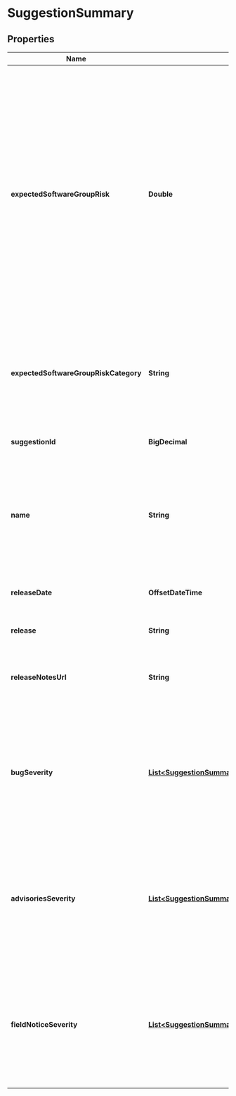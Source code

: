 

# SuggestionSummary


## Properties

| Name | Type | Description | Notes |
|------------ | ------------- | ------------- | -------------|
|**expectedSoftwareGroupRisk** | **Double** | Current risk score of the Cisco software release, which is the level of exposure the software release has to bugs, security advisories, and field notices. The risk score is used to make software suggestions intended to minimize risk for assets in the Software Group. |  [optional] |
|**expectedSoftwareGroupRiskCategory** | **String** | Risk level of the Cisco software release based on its risk score. The risk level can be High, Medium, or Low. |  [optional] |
|**suggestionId** | **BigDecimal** | Unique identifier of the suggestion |  [optional] |
|**name** | **String** | Value that indicates whether the Cisco software release is a current release or one of the suggested release options |  [optional] |
|**releaseDate** | **OffsetDateTime** | Date the Cisco software image was released |  [optional] |
|**release** | **String** | Release of the Cisco software |  [optional] |
|**releaseNotesUrl** | **String** | Public URL for the release notes of the Cisco software release |  [optional] |
|**bugSeverity** | [**List&lt;SuggestionSummaryBugSeverityInner&gt;**](SuggestionSummaryBugSeverityInner.md) | Number of bugs the Cisco software release is exposed to, and for suggested releases, the number of bugs the suggested release addresses |  [optional] |
|**advisoriesSeverity** | [**List&lt;SuggestionSummaryAdvisoriesSeverityInner&gt;**](SuggestionSummaryAdvisoriesSeverityInner.md) | Number of security advisories the current Cisco software releases are exposed to that are addressed by the suggested release |  [optional] |
|**fieldNoticeSeverity** | [**List&lt;SuggestionSummaryFieldNoticeSeverityInner&gt;**](SuggestionSummaryFieldNoticeSeverityInner.md) | Number of field notices the current Cisco software releases are exposed to that are addressed by the suggested release |  [optional] |



